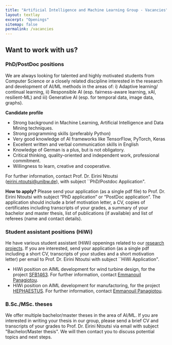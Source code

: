 ```yaml
---
title: "Artificial Intelligence and Machine Learning Group - Vacancies"
layout: textlay
excerpt: "Openings"
sitemap: false
permalink: /vacancies
---
```



## Want to work with us?

### PhD/PostDoc positions
We are always looking for talented and highly motivated students from Computer Science or a closely related discipline interested in the research and development of AI/ML methods in the areas of: i) Adaptive learning/ continual learning, ii) Responsible AI (esp. fairness-aware learning, xAI, resilient-ML) and iii) Generative AI (esp. for temporal data, image data, graphs).

**Candidate profile**
<ul>
<li>Strong background in Machine Learning, Artificial Intelligence and Data Mining techniques.</li>
<li>Strong programming skills (preferably Python)</li>
<li>Very good knowledge of AI frameworks like TensorFlow, PyTorch, Keras</li>
<li>Excellent written and verbal communication skills in English</li>
<li>Knowledge of German is a plus, but is not obligatory. </li>
<li>Critical thinking, quality-oriented and independent work, professional commitment.</li>
<li>Willingness to learn, creative and cooperative.</li>
</ul>
  
For further information, contact Prof. Dr. Eirini Ntoutsi (eirini.ntoutsi@unibw.de), with subject ``PhD/Postdoc Application". 

**How to apply?**
Please send your application (as a single pdf file) to Prof. Dr. Eirini Ntoutsi with subject “PhD application” or “PostDoc application”. The application should include a brief motivation letter, a CV, copies of certificates including transcripts of your grades, a summary of your bachelor and master thesis, list of publications (if available) and list of referees (name and contact details). 
<!-- Applications will be considered as they are received and until the positions are filled.-->

<!--## Current opennings incl. information on how to apply
<ul>
  <li>PostDoc/PhD position on <a href="https://www.unibw.de/stellenausschreibungen/wissenschaftliche-mitarbeiterinnen-und-mitarbeiter/fi-code-wm-e13-fairness-aware.pdf
    " target="_new">multi-fairness-aware machine learning</a> related to the EU project <a href = "{{ site.url }}{{ site.baseurl }}/projects/mammoth">MAMMoth</a></li>
  <li>PhD position on <a href="https://www.unibw.de/code/karriere/220805-prof-ntoutsi-stellenausschreibung_fairness_en_final.pdf
    " target="_new">online fairness-aware machine learning</a>.</li>
 <li>PhD position on <a href="https://www.unibw.de/code/karriere/220805-prof-ntoutsi-stellenausschreibung_xai_en_final.pdf" target="_new">Explainable AI (XAI)</a>.</li>
 <li>PhD position on <a href="https://www.unibw.de/code/karriere/220805-prof-ntoutsi-stellenausschreibung_adaptivelearning_en_final.pdf" target="_new">adaptive learning</a>.</li>
  <li>PostDoc/PhD position on generative AI (to be announced)  related to the EU project <a href = "{{ site.url }}{{ site.baseurl }}/projects/stelar">STELAR</a></li>
  <li>PhD position on shape error prediction under limited feedback (to be announced)</li>
</ul>
-->


### Student assistant positions (HiWi)
He have various student assistant (HiWi) oppenings related to our <a href = "{{ site.url }}{{ site.baseurl }}/projects/"> research projects</a>. If you are interested, send your application (as a single pdf including a short CV, transcripts of your studies and a short motivation letter) per email to Prof. Dr. Eirini Ntoutsi with subject ``HiWi Application". 
<ul>
  <li>HiWi position on AIML development for wind turbine design, for the project <a href = "{{ site.url }}{{ site.baseurl }}/projects/offshore">SFB1463</a>. For further information, contact <a href = "{{ site.url }}{{ site.baseurl }}/team">Emmanouil Panagiotou</a>.</li>
  <li>HiWi position on AIML development for manufactoring, for the project <a href = "{{ site.url }}{{ site.baseurl }}/projects/hephaestus">HEPHAESTUS</a>. For further information, contact <a href = "{{ site.url }}{{ site.baseurl }}/team">Emmanouil Panagiotou</a>.</li>
</ul>

### B.Sc./MSc. theses
We offer multiple bachelor/master theses in the area of AI/ML. If you are interested in writing your thesis in our group, please send a brief CV and transcripts of your grades to Prof. Dr. Eirini Ntoutsi via email with subject "Bachelor/Master thesis". We will then contact you to discuss potential topics and next steps.




